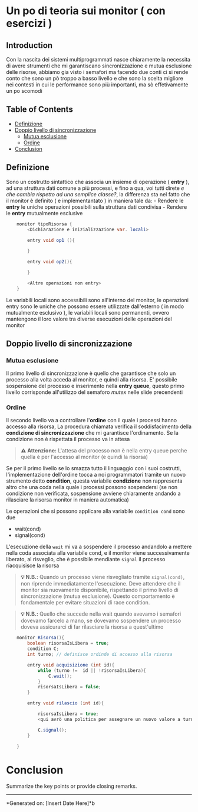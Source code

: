 # Un po di teoria sui monitor ( con esercizi )

## Introduction
Con la nascita dei sistemi multiprogrammati nasce chiaramente la necessita di avere strumenti che mi garantiscano sincronizzazione e mutua esclusione delle risorse, abbiamo gia visto i semafori ma facendo due conti ci si rende conto che sono un pò troppo a basso livello e che sono la scelta migliore nei contesti in cui le performance sono più importanti, ma sò effetivamente un po scomodi

## Table of Contents
- [Definizione](#Definizione)
- [Doppio livello di sincronizzazione](#doppio-livello-di-sincronizzazione)
    - [Mutua esclusione](#mutua-esclusione)
    - [Ordine](#ordine)
- [Conclusion](#conclusion)

## Definizione
Sono un costrutto sintattico che associa un insieme di operazione ( **entry** ), ad una struttura dati comune a più processi, e fino a qua, voi tutti direte *e che cambia rispetto ad una semplice classe?*, la differenza sta nel fatto che il monitor è definito ( e implementantato ) in maniera tale da:
    - Rendere le **entry** le uniche operazioni possibili sulla struttura dati condivisa
    - Rendere le **entry** mutualmente esclusive 

``` java
    monitor tipoRisorsa {
        <Dichiarazione e inizializzazione var. locali>
        
        entry void op1 (){

        }

        entry void op2(){

        }

        <Altre operazioni non entry>
    }
```
Le variabili locali sono accessibili sono all'interno del monitor, le operazioni entry sono le uniche che possono essere utilizzate dall'esterno ( in modo mutualmente esclusivo ), le variabili locali sono permanenti, ovvero mantengono il loro valore tra diverse esecuzioni delle operazioni del monitor


## Doppio livello di sincronizzazione
### Mutua esclusione
Il primo livello di sincronizzazione è quello che garantisce che solo un processo alla volta acceda al monitor, e quindi alla risorsa. E' possibile sospensione del processo e inserimento nella **entry queue**, questo primo livello corrisponde all'utilizzo del semaforo *mutex* nelle slide precendenti
### Ordine
Il secondo livello va a controllare l'**ordine** con il quale i processi hanno accesso alla risorsa,
La procedura chiamata verifica il soddisfacimento della **condizione di sincronizzazione** che mi garantisce l'ordinamento. Se la condizione non è rispettata il processo va in attesa
> **⚠️ Attenzione:** L'attesa del processo non è nella entry queue perche quella è per l'accesso al monitor (e quindi la risorsa)

Se per il primo livello se lo smazza tutto il linguaggio con i suoi costrutti, l'implementazione dell'ordine tocca a noi programmatori tramite un nuovo strumento detto **condition**,
questa variabile **condizione** non rappresenta altro che una coda nella quale i processi possono sospendersi (se non condizione non verificata, sospensione avviene chiaramente andando a rilasciare la risorsa monitor in maniera automatica)

Le operazioni che si possono applicare alla variabile ` condition cond ` sono due
 - wait(cond)
 - signal(cond)

L'esecuzione della `wait` mi va a sospendere il processo andandolo a mettere nella coda associata alla variabile cond, e il monitor viene successivamente liberato, al risveglio, che è possibile mendiante `signal` il processo riacquisisce la risorsa
> **💡 N.B.:** Quando un processo viene risvegliato tramite `signal(cond)`, non riprende immediatamente l'esecuzione. Deve attendere che il monitor sia nuovamente disponibile, rispettando il primo livello di sincronizzazione (mutua esclusione). Questo comportamento è fondamentale per evitare situazioni di race condition.

> **💡 N.B.:** Quello che succede nella wait quando avevamo i semafori dovevamo farcelo a mano, se dovevamo sospendere un processo doveva assicurarci di far rilasciare la risorsa a quest'ultimo

``` java
    monitor Risorsa(){
        boolean risorsaIsLibera = true;
        condition C;
        int turno; // definisce ordinde di accesso alla risorsa

        entry void acquisizione (int id){
            while (turno !=  id || !risorsaIsLibera){
                C.wait();
            }
            risorsaIsLibera = false;
        }

        entry void rilascio (int id){

            risorsaIsLibera = true;
            <qui avrò una politica per assegnare un nuovo valore a turno>

            C.signal();
        }

    }
```
# Conclusion
Summarize the key points or provide closing remarks.

---
*Generated on: [Insert Date Here]*b